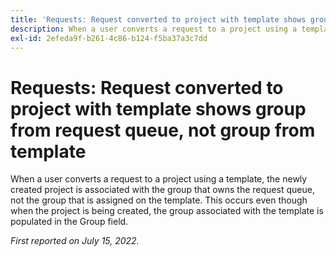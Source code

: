 ```yaml
---
title: 'Requests: Request converted to project with template shows group from request queue, not group from template'
description: When a user converts a request to a project using a template, the newly created project is associated with the group that owns the request queue, not the group that is assigned on the template. This occurs even though when the project is being created, the group associated with the template is populated in the Group field.
exl-id: 2efeda9f-b261-4c86-b124-f5ba37a3c7dd
---
```

# Requests: Request converted to project with template shows group from request queue, not group from template

When a user converts a request to a project using a template, the newly created project is associated with the group that owns the request queue, not the group that is assigned on the template. This occurs even though when the project is being created, the group associated with the template is populated in the Group field.

_First reported on July 15, 2022._

